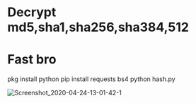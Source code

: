 # Decrypt md5,sha1,sha256,sha384,512
# Fast bro
pkg install python
pip install requests bs4
python hash.py

![Screenshot_2020-04-24-13-01-42-1](https://user-images.githubusercontent.com/49472584/80180117-3ab75d80-862c-11ea-9090-02535d32067d.png)

